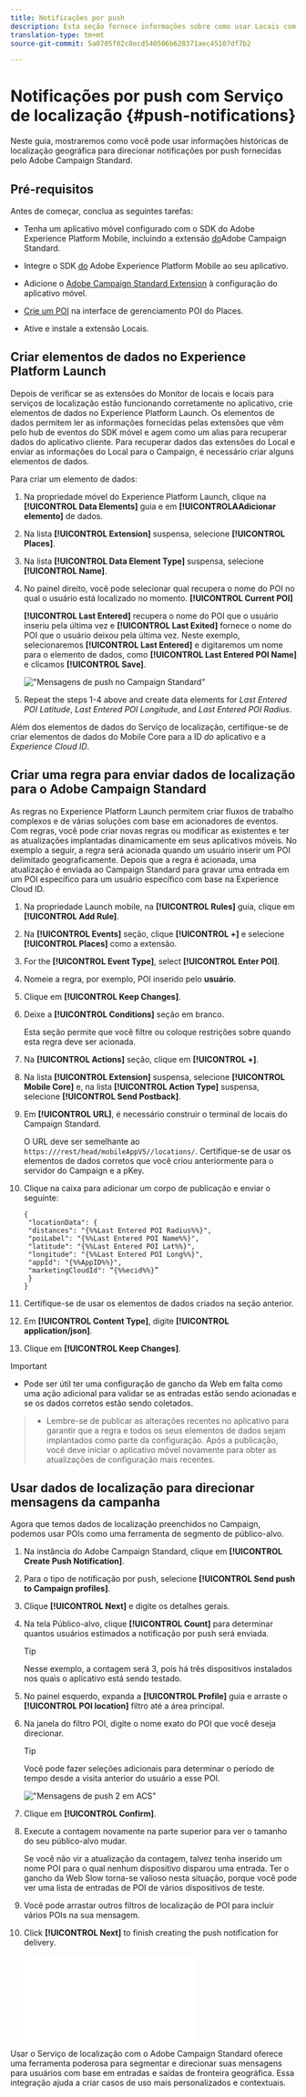 ```yaml
---
title: Notificações por push
description: Esta seção fornece informações sobre como usar Locais com notificações por push no Campaign Standard.
translation-type: tm+mt
source-git-commit: 5a0705f02c8ecd540506b628371aec45107df7b2

---
```



# Notificações por push com Serviço de localização {#push-notifications}

Neste guia, mostraremos como você pode usar informações históricas de localização geográfica para direcionar notificações por push fornecidas pelo Adobe Campaign Standard.

## Pré-requisitos

Antes de começar, conclua as seguintes tarefas:

* Tenha um aplicativo móvel configurado com o SDK do Adobe Experience Platform Mobile, incluindo a extensão [do](https://aep-sdks.gitbook.io/docs/using-mobile-extensions/adobe-campaign-standard)Adobe Campaign Standard.

* Integre o SDK [do](https://aep-sdks.gitbook.io/docs/getting-started/get-the-sdk) Adobe Experience Platform Mobile ao seu aplicativo.
* Adicione o [Adobe Campaign Standard Extension](https://aep-sdks.gitbook.io/docs/using-mobile-extensions/adobe-campaign-standard) à configuração do aplicativo móvel.

* [Crie um POI](/help/poi-mgmt-ui/create-a-poi-ui.md) na interface de gerenciamento POI do Places.

* Ative e instale a extensão [](/help/places-ext-aep-sdks/places-extension/places-extension.md)Locais.


## Criar elementos de dados no Experience Platform Launch

Depois de verificar se as extensões do Monitor de locais e locais para serviços de localização estão funcionando corretamente no aplicativo, crie elementos de dados no Experience Platform Launch. Os elementos de dados permitem ler as informações fornecidas pelas extensões que vêm pelo hub de eventos do SDK móvel e agem como um alias para recuperar dados do aplicativo cliente. Para recuperar dados das extensões do Local e enviar as informações do Local para o Campaign, é necessário criar alguns elementos de dados.

Para criar um elemento de dados:

1. Na propriedade móvel do Experience Platform Launch, clique na **[!UICONTROL Data Elements]** guia e em **[!UICONTROLAAdicionar elemento]** de dados.
1. Na lista **[!UICONTROL Extension]** suspensa, selecione **[!UICONTROL Places]**.
1. Na lista **[!UICONTROL Data Element Type]** suspensa, selecione **[!UICONTROL Name]**.
1. No painel direito, você pode selecionar qual recupera o nome do POI no qual o usuário está localizado no momento. **[!UICONTROL Current POI]**

   **[!UICONTROL Last Entered]** recupera o nome do POI que o usuário inseriu pela última vez e **[!UICONTROL Last Exited]** fornece o nome do POI que o usuário deixou pela última vez. Neste exemplo, selecionaremos **[!UICONTROL Last Entered]** e digitaremos um nome para o elemento de dados, como **[!UICONTROL Last Entered POI Name]** e clicamos **[!UICONTROL Save]**.

   !["Mensagens de push no Campaign Standard"](/help/assets/ACS_Push1.png)

1. Repeat the steps 1-4 above and create data elements for *Last Entered POI Latitude*, *Last Entered POI Longitude*, and *Last Entered POI Radius*.

Além dos elementos de dados do Serviço de localização, certifique-se de criar elementos de dados do Mobile Core para a ID *do* aplicativo e a *Experience Cloud ID*.

## Criar uma regra para enviar dados de localização para o Adobe Campaign Standard

As regras no Experience Platform Launch permitem criar fluxos de trabalho complexos e de várias soluções com base em acionadores de eventos. Com regras, você pode criar novas regras ou modificar as existentes e ter as atualizações implantadas dinamicamente em seus aplicativos móveis. No exemplo a seguir, a regra será acionada quando um usuário inserir um POI delimitado geograficamente. Depois que a regra é acionada, uma atualização é enviada ao Campaign Standard para gravar uma entrada em um POI específico para um usuário específico com base na Experience Cloud ID.

1. Na propriedade Launch mobile, na **[!UICONTROL Rules]** guia, clique em **[!UICONTROL Add Rule]**.
1. Na **[!UICONTROL Events]** seção, clique **[!UICONTROL +]** e selecione **[!UICONTROL Places]** como a extensão.
1. For the **[!UICONTROL Event Type]**, select **[!UICONTROL Enter POI]**.
1. Nomeie a regra, por exemplo, POI inserido pelo **usuário**.
1. Clique em **[!UICONTROL Keep Changes]**.
1. Deixe a **[!UICONTROL Conditions]** seção em branco.

   Esta seção permite que você filtre ou coloque restrições sobre quando esta regra deve ser acionada.

1. Na **[!UICONTROL Actions]** seção, clique em **[!UICONTROL +]**.
1. Na lista **[!UICONTROL Extension]** suspensa, selecione **[!UICONTROL Mobile Core]** e, na lista **[!UICONTROL Action Type]** suspensa, selecione **[!UICONTROL Send Postback]**.
1. Em **[!UICONTROL URL]**, é necessário construir o terminal de locais do Campaign Standard.

   O URL deve ser semelhante ao `https:///rest/head/mobileAppV5//locations/`.
Certifique-se de usar os elementos de dados corretos que você criou anteriormente para o servidor do Campaign e a pKey.

1. Clique na caixa para adicionar um corpo de publicação e enviar o seguinte:

   ```
   {
    "locationData": {
    "distances": "{%%Last Entered POI Radius%%}",
    "poiLabel": "{%%Last Entered POI Name%%}",
    "latitude": "{%%Last Entered POI Lat%%}",
    "longitude": "{%%Last Entered POI Long%%}",
    "appId": "{%%AppID%%}",
    "marketingCloudId": “{%%ecid%%}”
    }
   }
   ```

1. Certifique-se de usar os elementos de dados criados na seção anterior.
1. Em **[!UICONTROL Content Type]**, digite **[!UICONTROL application/json]**.
1. Clique em **[!UICONTROL Keep Changes]**.

>[!IMPORTANT]
>
>* Pode ser útil ter uma configuração de gancho da Web em falta como uma ação adicional para validar se as entradas estão sendo acionadas e se os dados corretos estão sendo coletados.


>* Lembre-se de publicar as alterações recentes no aplicativo para garantir que a regra e todos os seus elementos de dados sejam implantados como parte da configuração. Após a publicação, você deve iniciar o aplicativo móvel novamente para obter as atualizações de configuração mais recentes.


## Usar dados de localização para direcionar mensagens da campanha

Agora que temos dados de localização preenchidos no Campaign, podemos usar POIs como uma ferramenta de segmento de público-alvo.

1. Na instância do Adobe Campaign Standard, clique em **[!UICONTROL Create Push Notification]**.
1. Para o tipo de notificação por push, selecione **[!UICONTROL Send push to Campaign profiles]**.
1. Clique **[!UICONTROL Next]** e digite os detalhes gerais.
1. Na tela Público-alvo, clique **[!UICONTROL Count]** para determinar quantos usuários estimados a notificação por push será enviada.

   >[!TIP]
   >
   >Nesse exemplo, a contagem será 3, pois há três dispositivos instalados nos quais o aplicativo está sendo testado.

1. No painel esquerdo, expanda a **[!UICONTROL Profile]** guia e arraste o **[!UICONTROL POI location]** filtro até a área principal.
1. Na janela do filtro POI, digite o nome exato do POI que você deseja direcionar.

   >[!TIP]
   >
   >Você pode fazer seleções adicionais para determinar o período de tempo desde a visita anterior do usuário a esse POI.

   !["Mensagens de push 2 em ACS"](/help/assets/ACS_push2.png)

1. Clique em **[!UICONTROL Confirm]**.
1. Execute a contagem novamente na parte superior para ver o tamanho do seu público-alvo mudar.

   Se você não vir a atualização da contagem, talvez tenha inserido um nome POI para o qual nenhum dispositivo disparou uma entrada. Ter o gancho da Web Slow torna-se valioso nesta situação, porque você pode ver uma lista de entradas de POI de vários dispositivos de teste.
1. Você pode arrastar outros filtros de localização de POI para incluir vários POIs na sua mensagem.
1. Click **[!UICONTROL Next]** to finish creating the push notification for delivery.

   !["Mensagens de push 3 em ACS"](/help/assets/ACS_push3.html)

Usar o Serviço de localização com o Adobe Campaign Standard oferece uma ferramenta poderosa para segmentar e direcionar suas mensagens para usuários com base em entradas e saídas de fronteira geográfica. Essa integração ajuda a criar casos de uso mais personalizados e contextuais.